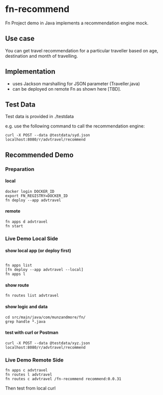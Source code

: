 # fn-recommend

Fn Project demo in Java implements a recommendation engine mock.

## Use case

You can get travel recommendation for a particular traveller based on age, destination and month of travelling.

## Implementation

- uses Jackson marshalling for JSON parameter (Traveller.java)
- can be deployed on remote Fn as shown here [TBD].

## Test Data

Test data is provided in ./testdata

e.g. use the following command to call the recommendation engine:

```
curl -X POST --data @testdata/syd.json localhost:8080/r/advtravel/recommend
```

## Recommended Demo

###  Preparation


#### local 

```
docker login DOCKER_ID  
export FN_REGISTRY=DOCKER_ID  
fn deploy --app advtravel  
```
#### remote

``` 
fn apps d advtravel
fn start
```

### Live Demo Local Side

#### show local app (or deploy first)
```

fn apps list
[fn deploy --app advtravel --local]
fn apps l

```
#### show route

```
fn routes list advtravel
```

#### show logic and data

```
cd src/main/java/com/munzandmore/fn/
grep handle *.java
``` 

#### test with curl  or Postman

```
curl -X POST --data @testdata/xyz.json localhost:8080/r/advtravel/recommend
```

### Live Demo Remote Side

```
fn apps c advtravel 
fn routes l advtravel
fn routes c advtravel /fn-recommend recommend:0.0.31
```

Then test from local curl


